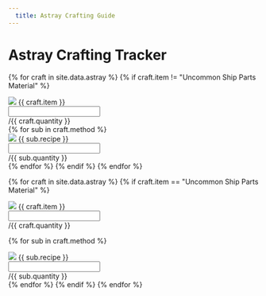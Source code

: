 ```yaml
---
  title: Astray Crafting Guide
---
```


<h1>Astray Crafting Tracker</h1>

<div class="progress">
  <div id="astray_1" class="progress-bar" role="progressbar"></div>
	<div id="astray_2" class="progress-bar" role="progressbar"></div>
	<div id="astray_3" class="progress-bar" role="progressbar"></div>
	<div id="astray_4" class="progress-bar" role="progressbar"></div>
	<div id="astray_5" class="progress-bar" role="progressbar"></div>
</div>

{% for craft in site.data.astray %}
{% if craft.item != "Uncommon Ship Parts Material" %}
<div class="input-group my-3">
  <div class="input-group-prepend">
    <span class="input-group-text"><img src="/assets/img/icon/{{ craft.icon }}.png"> {{ craft.item }}</span>
  </div>  
  <input id="{{ craft.icon }}" type="text" class="form-control" aria-label="{{ craft.item }}" aria-describedby="basic-addon2">
  <div class="input-group-append">
    <span class="input-group-text" id="basic-addon2">/{{ craft.quantity }}</span>
  </div>
</div>
{% for sub in craft.method %}
<div class="input-group my-3 mx-5 sub-recipe-item">
  <div class="input-group-prepend">
    <span class="input-group-text"><img src="/assets/img/icon/{{ sub.icon }}.png"> {{ sub.recipe }}</span>
  </div>  
  <input id="{{ sub.icon }}" type="text" class="form-control" aria-label="{{ sub.recipe }}" aria-describedby="basic-addon2">
  <div class="input-group-append">
    <span class="input-group-text" id="basic-addon2">/{{ sub.quantity }}</span>
  </div>
</div>
{% endfor %}
{% endif %}
{% endfor %}

{% for craft in site.data.astray %}
{% if craft.item == "Uncommon Ship Parts Material" %}
<div class="input-group my-3">
  <div class="input-group-prepend">
    <span class="input-group-text"><img src="/assets/img/icon/{{ craft.icon }}.png"> {{ craft.item }}</span>
  </div>  
  <input id="{{ craft.icon }}" type="text" class="form-control" aria-label="{{ craft.item }}" aria-describedby="basic-addon2">
  <div class="input-group-append">
    <span class="input-group-text" id="basic-addon2">/{{ craft.quantity }}</span>
  </div>
</div>

<div class="progress">
  <div id="uncommon_ship" class="progress-bar" role="progressbar"></div>
</div>

{% for sub in craft.method %}
<div class="input-group my-3 mx-5 sub-recipe-item">
  <div class="input-group-prepend">
    <span class="input-group-text"><img src="/assets/img/icon/{{ sub.icon }}.png"> {{ sub.recipe }}</span>
  </div>  
  <input id="{{ sub.icon }}" type="text" class="form-control" aria-label="{{ sub.recipe }}" aria-describedby="basic-addon2">
  <div class="input-group-append">
    <span class="input-group-text" id="basic-addon2">/{{ sub.quantity }}</span>
  </div>
</div>
{% endfor %}
{% endif %}
{% endfor %}

<script>
$(document).ready(function() {

  /*Reset all fields to 0 at first load*/
  $('input').each(function() {
    find = $(this).attr("id")
    found = localStorage.getItem(find)
    if (found == "NaN" || found == undefined) {
      $(this).val('0')
    } else {
      $(this).val(found)
    }
  })

  /*When fields have been altered LOCALSTORAGE*/
  $("input").change(function() {
    $("input").each(function() {
      check = $(this).val()
      if (check == "" || check == undefined) {
        $(this).val('0')
      }
      quantity = parseInt($(this).val())
      type = $(this).attr("id")
      localStorage.setItem(type, quantity)
    });
    
  /*When fields have been altered CALCULATIONS*/
  astray_blueprint = parseInt($('#use_5_76').val())
  if (astray_blueprint > 1) {
    astray_blueprint = 1
  }
  she_drifts = parseInt($('#icon_quest_16_shedrifts').val())
  if (she_drifts > 25) {
    she_drifts = 25
  }
  astray_manual = parseInt($('#all_quest_03_5').val())
  if (astray_manual > 1) {
    astray_manual = 1
  }
  pirate_star = parseInt($('#all_quest_02_58').val())
  if (pirate_star > 1) {
    pirate_star = 1
  }
  cert_pirate = parseInt($('#use_4_76').val())
  if (cert_pirate > 1) {
    cert_pirate = 1
  }
  pest = parseInt($('#icon_quest_16_pest').val())
  if (pest > 15) {
    pest = 15
  }
  wood = parseInt($('#use_3_252').val())
  if (wood > 570) {
    wood = 570
  }
  uncommon_parts = parseInt($('#use_8_118').val())
  if (uncommon_parts > 15) {
    uncommon_parts = 15
  }
  strong_ore = parseInt($('#use_5_76').val())
  if (strong_ore > 75) {
    strong_ore = 75
  }
  sturdy_timber = parseInt($('#use_4_4').val())
  if (sturdy_timber > 75) {
    sturdy_timber = 75
  }
  heavy_iron_ore = parseInt($('#use_3_239').val())
  if (heavy_iron_ore > 200) {
    heavy_iron_ore = 200
  }
  tender_timber = parseInt($('#use_3_253').val())
  if (tender_timber > 200) {
    tender_timber = 200
  }
  gold = parseInt($('#use_2_108').val())
  if (gold > 500) {
    gold = 500
  }

  /*Calculate Astray completion*/
  astray_1 = (((astray_blueprint + she_drifts) / 26) * 100) / 5
  $("#astray_1").attr('style', 'width:' + astray_1 + "%")
  astray_2 = (((astray_manual + pirate_star) / 2) * 100) / 5
  $("#astray_2").attr('style', 'width:' + astray_2 + "%")
  astray_3 = (((cert_pirate + pest) / 16) * 100) / 5
  $("#astray_3").attr('style', 'width:' + astray_3 + "%")
  astray_4 = ((wood / 570) * 100) / 5
  $("#astray_4").attr('style', 'width:' + astray_4 + "%")
  astray_5 = ((uncommon_parts / 15) * 100) / 5
  $("#astray_5").attr('style', 'width:' + astray_5 + "%")

  astray_percent = astray_1 + astray_2 + astray_3 + astray_4 + astray_5
  $("#astray").html(Math.round(astray_percent) + "%")



  /*Calculate completion of Uncommon Ship Parts Material*/
  uncommon_ship_mats = ((strong_ore + sturdy_timber + heavy_iron_ore + tender_timber + gold) / 1050) * 100

  $("#uncommon_ship").attr('style', 'width:' + uncommon_ship_mats + "%")
  $("#uncommon_ship").html(Math.round(uncommon_ship_mats) + "%")
  });

  /*First iteration*/
  astray_blueprint = parseInt($('#use_5_76').val())
  if (astray_blueprint > 1) {
    astray_blueprint = 1
  }
  she_drifts = parseInt($('#icon_quest_16_shedrifts').val())
  if (she_drifts > 25) {
    she_drifts = 25
  }
  astray_manual = parseInt($('#all_quest_03_5').val())
  if (astray_manual > 1) {
    astray_manual = 1
  }
  pirate_star = parseInt($('#all_quest_02_58').val())
  if (pirate_star > 1) {
    pirate_star = 1
  }
  cert_pirate = parseInt($('#use_4_76').val())
  if (cert_pirate > 1) {
    cert_pirate = 1
  }
  pest = parseInt($('#icon_quest_16_pest').val())
  if (pest > 15) {
    pest = 15
  }
  wood = parseInt($('#use_3_252').val())
  if (wood > 570) {
    wood = 570
  }
  uncommon_parts = parseInt($('#use_8_118').val())
  if (uncommon_parts > 15) {
    uncommon_parts = 15
  }
  strong_ore = parseInt($('#use_5_76').val())
  if (strong_ore > 75) {
    strong_ore = 75
  }
  sturdy_timber = parseInt($('#use_4_4').val())
  if (sturdy_timber > 75) {
    sturdy_timber = 75
  }
  heavy_iron_ore = parseInt($('#use_3_239').val())
  if (heavy_iron_ore > 200) {
    heavy_iron_ore = 200
  }
  tender_timber = parseInt($('#use_3_253').val())
  if (tender_timber > 200) {
    tender_timber = 200
  }
  gold = parseInt($('#use_2_108').val())
  if (gold > 500) {
    gold = 500
  }

  /*Calculate Astray completion*/
  astray_1 = (((astray_blueprint + she_drifts) / 26) * 100) / 5
  $("#astray_1").attr('style', 'width:' + astray_1 + "%")
  astray_2 = (((astray_manual + pirate_star) / 2) * 100) / 5
  $("#astray_2").attr('style', 'width:' + astray_2 + "%")
  astray_3 = (((cert_pirate + pest) / 16) * 100) / 5
  $("#astray_3").attr('style', 'width:' + astray_3 + "%")
  astray_4 = ((wood / 570) * 100) / 5
  $("#astray_4").attr('style', 'width:' + astray_4 + "%")
  astray_5 = ((uncommon_parts / 15) * 100) / 5
  $("#astray_5").attr('style', 'width:' + astray_5 + "%")

  astray_percent = astray_1 + astray_2 + astray_3 + astray_4 + astray_5
  $("#astray").html(Math.round(astray_percent) + "%")



  /*Calculate completion of Uncommon Ship Parts Material*/
  uncommon_ship_mats = ((strong_ore + sturdy_timber + heavy_iron_ore + tender_timber + gold) / 1050) * 100

  $("#uncommon_ship").attr('style', 'width:' + uncommon_ship_mats + "%")
  $("#uncommon_ship").html(Math.round(uncommon_ship_mats) + "%")
});
</script>
